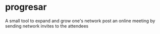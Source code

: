 # progresar
A small tool to expand and grow one's network post an online meeting by sending network invites to the attendees
